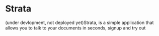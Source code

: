 # Strata
(under devlopment, not deployed yet)Strata, is a simple application that allows you to talk to your documents in seconds, signup and try out

